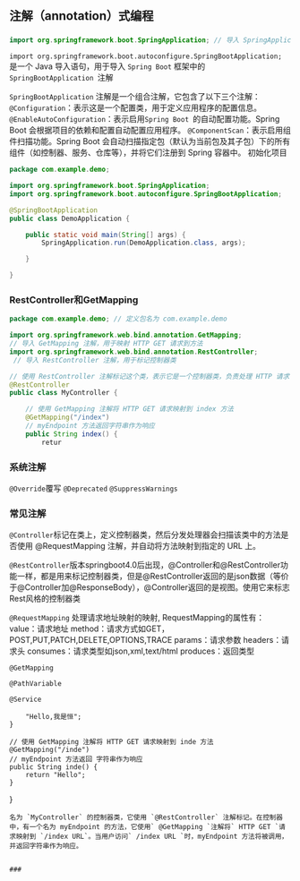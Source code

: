 ## 注解（annotation）式编程

###  
```java
import org.springframework.boot.SpringApplication; // 导入 SpringApplication 类，用于启动 Spring Boot 应用程序
```
`import org.springframework.boot.autoconfigure.SpringBootApplication; `是一个 Java 导入语句，用于导入 `Spring Boot` 框架中的 `SpringBootApplication `注解

`SpringBootApplication` 注解是一个组合注解，它包含了以下三个注解：
`@Configuration`：表示这是一个配置类，用于定义应用程序的配置信息。
`@EnableAutoConfiguration`：表示启用`Spring Boot `的自动配置功能。Spring Boot 会根据项目的依赖和配置自动配置应用程序。
`@ComponentScan`：表示启用组件扫描功能。Spring Boot 会自动扫描指定包（默认为当前包及其子包）下的所有组件（如控制器、服务、仓库等），并将它们注册到 Spring 容器中。
初始化项目
```java
package com.example.demo;

import org.springframework.boot.SpringApplication;
import org.springframework.boot.autoconfigure.SpringBootApplication;

@SpringBootApplication
public class DemoApplication {

	public static void main(String[] args) {
		SpringApplication.run(DemoApplication.class, args);

	}

}
```

### RestController和GetMapping 
```java
package com.example.demo; // 定义包名为 com.example.demo

import org.springframework.web.bind.annotation.GetMapping; 
// 导入 GetMapping 注解，用于映射 HTTP GET 请求到方法
import org.springframework.web.bind.annotation.RestController;
 // 导入 RestController 注解，用于标记控制器类

// 使用 RestController 注解标记这个类，表示它是一个控制器类，负责处理 HTTP 请求
@RestController
public class MyController {

    // 使用 GetMapping 注解将 HTTP GET 请求映射到 index 方法
    @GetMapping("/index")
    // myEndpoint 方法返回字符串作为响应
    public String index() {
        retur
```        
### 系统注解
`@Override`覆写
`@Deprecated`
`@SuppressWarnings`

### 常见注解
`@Controller`标记在类上，定义控制器类，然后分发处理器会扫描该类中的方法是否使用 @RequestMapping 注解，并自动将方法映射到指定的 URL 上。

`@RestController`版本springboot4.0后出现，@Controller和@RestController功能一样，都是用来标记控制器类，但是@RestController返回的是json数据（等价于@Controller加@ResponseBody），@Controller返回的是视图。使用它来标志Rest风格的控制器类

`@RequestMapping`
处理请求地址映射的映射,
RequestMapping的属性有： 
value：请求地址
method：请求方式如GET，POST,PUT,PATCH,DELETE,OPTIONS,TRACE
params：请求参数
headers：请求头
consumes：请求类型如json,xml,text/html
produces：返回类型


`@GetMapping`

`@PathVariable`

`@Service`



        
        
        
        
        
        
        
        
        
        
        
        
        
        
        
        
        
        
        
        
        
        
        
        
        
        
        
        
        
        
        
        
        
        
        
        
        
        
        
        
        
        
        
        
        
        
        
        
        
        
        
        
        
        
        
        
        
        
        
        
        
        
        
        
        
        
        
        
        
        
        
        
        
        
        
        
        
        
        
        
        
        
        
        
        
        
        
        
        
        
        
        
        
        
        
        
        
        
        
        
        
        
        
        
        
        
        
        
        
        
        
        
        
        
        
        
        
        
        
        
        
        
        
        
        
        
        
        
        
        
        
        
        
        
        
        
        
        
        
        
        
        
        
        
        
        
        
        
        
        
        
        
        
        
        
        
        
        
        
        
        
        
        
        
        
        
        
        
        
        
        
        
        
        
        
        
        
        
        
        
        
        
        
        
        
        
        
        
        
        
        
        
        
        
        
        
        
        
        
        
        
        
        
        
        
        
        
        
        
        
        
        
        
        
        
        
        
        
        
        
        
        
        
        
        
        
        
        
        
        
        
        
        
        
        
        
        
        
        
        
        
        
        
        
        
        
        
        
        
        
        
        
        
        
        
        
        
        
        
        
        
        
        
        
        
        
        
        
        
        
        
        
        
        
        
        
        
        
        
        
        
        
        
        
        
        
        
        
        
        
        
        
        
        
        
        
        
        
        
        
        
        
        
        
        
        
        
        
        
        
        
        
        
        
        
        
        
        
        
        
        
        
        
        
        
        
        
        
        
        
        
        
        
        
        
        
        
        
        
        
        
        
        
        
        
        
        
        
        
        
        
        
        
        
        
        
        
        
        
        
        
        
        
        
        
        
        
        
        
        
        
        
        
        
        
        
        
        
        
        
        
        
        
        
        
        
        
        
        
        
        
        
        
        
        
        
        
        
        
        
        
        
        
        
        
        
        
        
        
        
        
        
        
        
        
        
        
        
        
        
        
        
        
        
        
        
        
        
        
        
        
        
        
        
        
        
        
        
        
        
        
        
        
        
        
        
        
        
        
        
        
        
        
        
        
        
        
        
        
        
        
        
        
        
        
        
        
        
        
        
        
        
        
        
        
        
        
        
        
        
        
        
        
        
        
        
        
        
        
        
        
        
        
        
        
        
        
        
        
        
        
        
        
        
        
        
        
        "Hello,我是恒";
    }

    // 使用 GetMapping 注解将 HTTP GET 请求映射到 inde 方法
    @GetMapping("/inde")
    // myEndpoint 方法返回 字符串作为响应
    public String inde() {
        return "Hello";
    }
}
```
名为 `MyController` 的控制器类，它使用 `@RestController` 注解标记。在控制器中，有一个名为 myEndpoint 的方法，它使用` @GetMapping `注解将` HTTP GET `请求映射到 `/index URL`。当用户访问` /index URL `时，myEndpoint 方法将被调用，并返回字符串作为响应。


### 